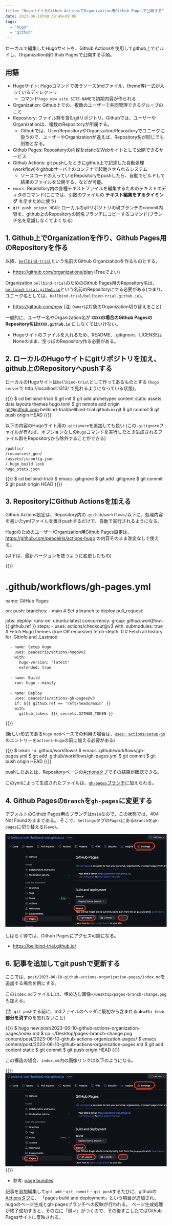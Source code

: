 ```yaml
---
title: "HugoサイトをGithub ActionsでOrganization用Github Pagesで公開する"
date: 2023-06-10T00:39:49+09:00
tags:
  - "hugo"
  - "github"
---
```


ローカルで編集したHugoサイトを、Github Actionsを使用してgithub上でビルドし、Organization用Github Pagesで公開する手順。
<!--more-->

## 用語

- Hugoサイト: Hugoコマンドで扱うソース(mdファイル、theme等)一式が入っているディレクトリ
  - コマンド`hugo new site SITE-NAME`で初期内容が作られる
- Organization: Github上での、複数のユーザーで共同管理できるグループのこと
- Repository: ファイル群を含むgitリポジトリ。Githubでは、ユーザーやOrganizationは、複数のRepositoryが所属する。
  - Githubでは、User/RepositoryやOrganization/Repositoryでユニークに扱うので、ユーザーやOrganizationが違えば、Repository名が同じでも別物となる。
- Github Pages: Repositoryの内容をstaticなWebサイトとして公開できるサービス
- Github Actions: git pushしたときにgithub上で記述した自動処理(workflow)をgithubサーバ上のコンテナで起動させられるシステム
  - ソースコードの入っているRepositoryをpushしたら、自動でビルドして結果のファイルを公開する、などが可能。
- `emacs`: Repository内の各種テキストファイルを編集するためのテキストエディタのコマンド(ここでは、引数のファイルの **テキスト編集をするタイミング** を示すために使う)
- `git push origin HEAD`: ローカルのgitリポジトリの現ブランチのcommit内容を、github上のRepositoryの同名ブランチにコピーするコマンド(ブランチ名を意識しなくてよくなる)

## 1. Github上でOrganizationを作り、Github Pages用のRepositoryを作る

以降、[`bellbind-trial`](https://github.com/bellbind-trial/)という名前のGithub Organizationを作るものとする。

- https://github.com/organizations/plan (Freeでよい)

Organization `bellbind-trial`のためのGithub Pages用のRepository名は、[`bellbind-trial.github.io`](https://github.com/bellbind-trial/bellbind-trial.github.io)という名前のRepositoryにする必要がある(つまり、ユニーク名としては、`bellbind-trial/bellbind-trial.github.io`)。

- https://github.com/new (注: `Owner`は対象のOrganization切り替えること)

一般的に、ユーザー名やOrganization名が **`XXXX`の場合のGithub PagesのRepository名は`XXXX.github.io`** にしなくてはいけない。

- Hugoサイトのファイルを入れるため、README、.gitignore、LICENSEはNoneのまま、空っぽのRepository作る必要がある。

## 2. ローカルのHugoサイトにgitリポジトリを加え、github上のRepositoryへpushする

ローカルのHugoサイトは`bellbind-trial`として作ってあるものとする
(`hugo server`で http://localhost:1313/ で見れるようになっている状態)。

{{<highlight bash>}}
$ cd bellbind-trial/
$ git init
$ git add archetypes content static assets data layouts themes hugo.toml
$ git remote add origin git@github.com:bellbind-trial/bellbind-trial.github.io.git
$ git commit
$ git push origin HEAD
{{</highlight>}}

以下の内容のHugoサイト用の`.gitignore`を追加しても良い
(この`.gitignore`ファイルが有れば、オプションなしの`hugo`コマンドを実行したとき生成されるファイル群をRepositoryから除外することができる)

```
/public/
/resources/_gen/
/assets/jsconfig.json
/.hugo_build.lock
hugo_stats.json
```

{{<highlight bash>}}
$ cd bellbind-trial/
$ emacs .gitignore
$ git add .gitignore
$ git commit
$ git push origin HEAD
{{</highlight>}}

## 3. RepositoryにGithub Actionsを加える

Github Actions設定は、Repository内の`.github/workflows/`以下に、処理内容を書いたymlファイルを置きpushするだけで、自動で実行されるようになる。

Hugoのためのユーザー/Organization用Github Pages設定は、 https://github.com/peaceiris/actions-hugo の内容そのまま改変なしで使える。

(以下は、最新バージョンを使うように変更したもの)

{{<highlight yml>}}
# .github/workflows/gh-pages.yml
name: GitHub Pages

on:
  push:
    branches:
      - main  # Set a branch to deploy
  pull_request:

jobs:
  deploy:
    runs-on: ubuntu-latest
    concurrency:
      group: ${{ github.workflow }}-${{ github.ref }}
    steps:
      - uses: actions/checkout@v3
        with:
          submodules: true  # Fetch Hugo themes (true OR recursive)
          fetch-depth: 0    # Fetch all history for .GitInfo and .Lastmod

      - name: Setup Hugo
        uses: peaceiris/actions-hugo@v2
        with:
          hugo-version: 'latest'
          extended: true

      - name: Build
        run: hugo --minify

      - name: Deploy
        uses: peaceiris/actions-gh-pages@v3
        if: ${{ github.ref == 'refs/heads/main' }}
        with:
          github_token: ${{ secrets.GITHUB_TOKEN }}
{{</highlight>}}

(新しい形式である`hugo mod`ベースでの利用の場合は、[`uses: actions/setup-go`](https://github.com/actions/setup-go)のエントリーを`actions-hugo`の前に加える必要がある)

{{<highlight bash>}}
$ mkdir -p .github/workflows/
$ emacs .github/workflows/gh-pages.yml
$ git add .github/workflows/gh-pages.yml
$ git commit
$ git push origin HEAD
{{</highlight>}}

pushしたあとは、Repositoryページの[Actionsタブ](https://github.com/bellbind-trial/bellbind-trial.github.io/actions)でその結果が確認できる。

このymlによって生成されたファイルは、[`gh-pages`ブランチ](https://github.com/bellbind-trial/bellbind-trial.github.io/tree/gh-pages)に加えられる。


## 4. Github Pagesの`Branch`を`gh-pages`に変更する

デフォルトのGithub Pages用のブランチは`main`なので、この状態では、404 Not Foundのままである。
そこで、`Settings`タブの`Pages`にある`Branch`を`gh-pages`に切り替える(`Save`)。

![Setting - Pages - Branchをgh-pagesへ変更しSave](./pages-branch-change.png)

しばらく待てば、Github Pagesにアクセス可能になる。

- https://bellbind-trial.github.io/

## 6. 記事を追加してgit pushで更新する

ここでは、`post/2023-06-10-github-actions-organization-pages/index.md`を追加する場合を例にする。

この`index.md`ファイルには、埋め込む画像`~/Desktop/pages-branch-change.png`も加える。

(注: `git push`する前に、mdファイルのヘッダに最初から含まれる **`draft: true`部分を消す**のを忘れないこと)

{{<highlight bash>}}
$ hugo new post/2023-06-10-github-actions-organization-pages/index.md
$ cp ~/Desktop/pages-branch-change.png content/post/2023-06-10-github-actions-organization-pages/
$ emacs content/post/2023-06-10-github-actions-organization-pages.md
$ git add content static
$ git commit
$ git push origin HEAD
{{</highlight>}}

この構造の場合、`index.md`内の画像リンクは以下のようになる。

{{<highlight bash>}}
![Setting - Pages - Branchをgh-pagesへ変更しSave](./pages-branch-change.png)
{{</highlight>}}

- 参考: [page bundles](https://gohugo.io/content-management/page-bundles/)

記事を追加編集して`git add` - `git commit` - `git push`するたびに、githubの[Actionsタブ](https://github.com/bellbind-trial/bellbind-trial.github.io/actions)に、
「pages build and deployment」という項目が追加され、hugoのページ生成とgh-pagesブランチへの反映が行われる。
ページ生成処理が終了成功すると、その左に「緑✓」がつくので、その後すこしたてばGithub Pagesサイトに反映される。
